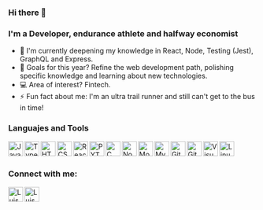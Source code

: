 ### Hi there 👋

### I'm a Developer, endurance athlete and halfway economist

- :seedling: I'm currently deepening my knowledge in React, Node, Testing (Jest), GraphQL and Express.
- :hammer: Goals for this year? Refine the web development path, polishing specific knowledge and learning about new technologies.
- :computer: Area of interest? Fintech.
- ⚡ Fun fact about me: I'm an ultra trail runner and still can't get to the bus in time!

### Languajes and Tools

<img align="left" alt="JavaScript" width="30px" src="https://img.icons8.com/color/30/000000/javascript.png"/>
<img align="left" alt="TypesScript" width="30px" src="https://img.icons8.com/color/30/000000/typescript.png"/>
<img align="left" alt="HTML5" width="30px" src="https://img.icons8.com/color/30/000000/html-5.png"/>
<img align="left" alt="CSS3" width="30px" src="https://img.icons8.com/color/30/000000/css3.png"/>
<img align="left" alt="React" width="30px" src="https://img.icons8.com/office/30/000000/react.png"/>
<img align="left" alt="PYTHON" width="30px" src="https://img.icons8.com/color/30/000000/python.png"/>
<img align="left" alt="C" width="30px" src="https://img.icons8.com/color/30/000000/c-programming.png"/>
<img align="left" alt="Node.Js" width="30px" src="https://img.icons8.com/color/30/000000/nodejs.png"/>
<img align="left" alt="MongoDB" width="30px" src="https://img.icons8.com/color/30/000000/mongodb.png"/>
<img align="left" alt="MySQL" width="30px" src="https://img.icons8.com/color/30/000000/mysql.png"/>
<img align="left" alt="Git" width="30px" src="https://img.icons8.com/color/30/000000/git.png"/>
<img align="left" alt="GitHub" width="30px" src="https://img.icons8.com/color/30/000000/github.png"/>
<img align="left" alt="Visual Studio Code" width="30px" src="https://img.icons8.com/color/30/000000/visual-studio-code-2019.png"/>
<img align="left" alt="Linux" width="30px" src="https://img.icons8.com/color/30/000000/linux.png"/>

<br/><br/>

### Connect with me:
[<img align="left" alt="Luiszicart | LinkedIn" width="30px" src="https://img.icons8.com/color/30/000000/linkedin.png"/>][linkedin]
[<img align="left" alt="Luiszicart | WebPage" width="30px" color="white" src="https://img.icons8.com/wired/30/ffffff/domain.png"/>][web]

[linkedin]:https://www.linkedin.com/in/luis-andrés-zapata-icart-a005691b4
[web]:https://portfolioluis.web.app

